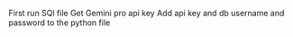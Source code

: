 First run SQl file 
Get Gemini pro api key
Add api key and db username and password to the python file
